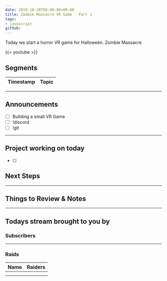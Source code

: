 ```yaml
---
date: 2019-10-28T00:00:00+00:00
title: Zombie Massacre VR Game - Part 1
tags:
- javascript
github: 
---
```


Today we start a horror VR game for Halloween. Zombie Massacre

{{< youtube >}}

<!--more-->
## Segments

| Timestamp | Topic             |
| ---       | ---               |

---

## Announcements

- [ ] Building a small VR Game
- [ ] !discord
- [ ] !git

---

## Project working on today

- [ ] 

## Next Steps

---

## Things to Review & Notes



---

## Todays stream brought to you by

### Subscribers

---

### Raids

| Name | Raiders |
| --- | --- |
| |  |
| |  |

